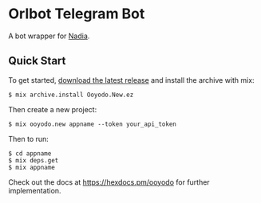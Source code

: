 # Orlbot Telegram Bot

A bot wrapper for [Nadia](https://github.com/zhyu/nadia).

## Quick Start

To get started, [download the latest release](https://github.com/rekyuu/ooyodo/releases) and install the archive with mix:

```
$ mix archive.install Ooyodo.New.ez
```

Then create a new project:

```
$ mix ooyodo.new appname --token your_api_token
```

Then to run:

```
$ cd appname
$ mix deps.get
$ mix appname
```

Check out the docs at https://hexdocs.pm/ooyodo for further implementation.
